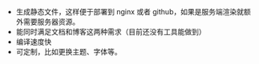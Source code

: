 -   生成静态文件，这样便于部署到 nginx 或者 github，如果是服务端渲染就额外需要服务器资源。
-   能同时满足文档和博客这两种需求（目前还没有工具能做到）
-   编译速度快
-   可定制，比如更换主题、字体等。
